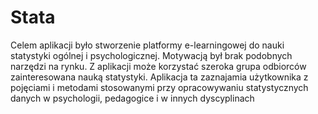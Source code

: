 # Stata
Celem aplikacji było stworzenie platformy e-learningowej do nauki statystyki ogólnej i 
psychologicznej. Motywacją był brak podobnych narzędzi na rynku. Z aplikacji może 
korzystać szeroka grupa odbiorców zainteresowana nauką statystyki. Aplikacja ta zaznajamia 
użytkownika z pojęciami i metodami stosowanymi przy opracowywaniu statystycznych 
danych w psychologii, pedagogice i w innych dyscyplinach
